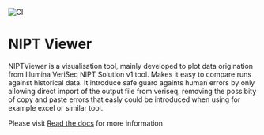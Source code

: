 ![CI](https://github.com/clinical-genomics-uppsala/NIPTViewer/workflows/CI/badge.svg?branch=dev)

# NIPT Viewer

NIPTViewer is a visualisation tool, mainly developed to plot data origination from Illumina VeriSeq NIPT Solution v1 tool. Makes it easy to compare runs against historical data. It introduce safe guard againts human errors by only allowing direct import of the output file from veriseq, removing the possibity of copy and paste errors that easly could be introduced when using for example excel or similar tool.

Please visit [Read the docs](https://niptviewer.readthedocs.io) for more information 
